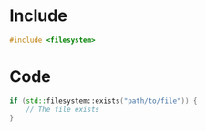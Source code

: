 # Include
````C++
#include <filesystem>
````

# Code
````C++
if (std::filesystem::exists("path/to/file")) {
    // The file exists
}
````